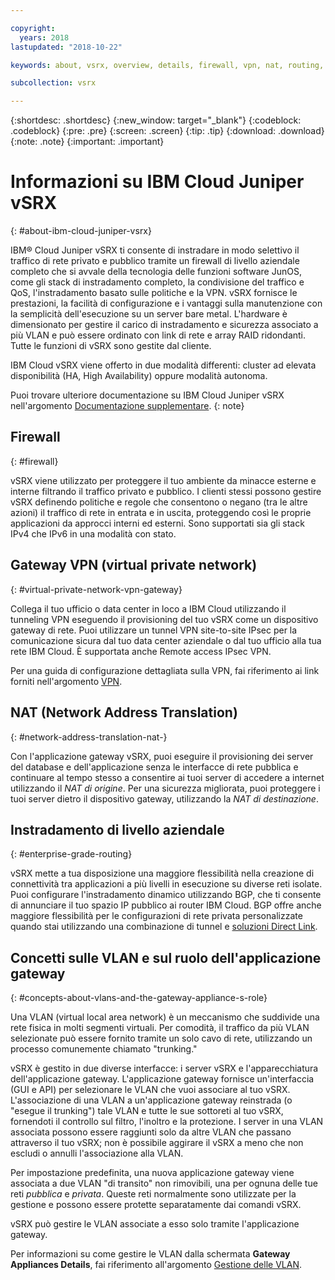 ```yaml
---

copyright:
  years: 2018
lastupdated: "2018-10-22"

keywords: about, vsrx, overview, details, firewall, vpn, nat, routing, vlan

subcollection: vsrx

---
```


{:shortdesc: .shortdesc}
{:new_window: target="_blank"}
{:codeblock: .codeblock}
{:pre: .pre}
{:screen: .screen}
{:tip: .tip}
{:download: .download}
{:note: .note}
{:important: .important}

# Informazioni su IBM Cloud Juniper vSRX
{: #about-ibm-cloud-juniper-vsrx}

IBM® Cloud Juniper vSRX ti consente di instradare in modo selettivo il traffico di rete privato e pubblico tramite un firewall di livello aziendale completo che si avvale della tecnologia delle funzioni software JunOS, come gli stack di instradamento completo, la condivisione del traffico e QoS, l'instradamento basato sulle politiche e la VPN. vSRX fornisce le prestazioni, la facilità di configurazione e i vantaggi sulla manutenzione con la semplicità dell'esecuzione su un server bare metal. L'hardware è dimensionato per gestire il carico di instradamento e sicurezza associato a più VLAN e può essere ordinato con link di rete e array RAID ridondanti. Tutte le funzioni di vSRX sono gestite dal cliente.

IBM Cloud vSRX viene offerto in due modalità differenti: cluster ad elevata disponibilità (HA, High Availability) oppure modalità autonoma.

Puoi trovare ulteriore documentazione su IBM Cloud Juniper vSRX nell'argomento [Documentazione supplementare](/docs/infrastructure/vsrx?topic=vsrx-supplemental-ibm-cloud-juniper-vsrx-documentation).
{: note}

## Firewall
{: #firewall}

vSRX viene utilizzato per proteggere il tuo ambiente da minacce esterne e interne filtrando il traffico privato e pubblico. I clienti stessi possono gestire vSRX definendo politiche e regole che consentono o negano (tra le altre azioni) il traffico di rete in entrata e in uscita, proteggendo così le proprie applicazioni da approcci interni ed esterni. Sono supportati sia gli stack IPv4 che IPv6 in una modalità con stato.

## Gateway VPN (virtual private network)
{: #virtual-private-network-vpn-gateway}

Collega il tuo ufficio o data center in loco a IBM Cloud utilizzando il tunneling VPN eseguendo il provisioning del tuo vSRX come un dispositivo gateway di rete. Puoi utilizzare un tunnel VPN site-to-site IPsec per la comunicazione sicura dal tuo data center aziendale o dal tuo ufficio alla tua rete IBM Cloud. È supportata anche Remote access IPsec VPN.

Per una guida di configurazione dettagliata sulla VPN, fai riferimento ai link forniti nell'argomento [VPN](/docs/infrastructure/vsrx?topic=vsrx-working-with-vpn#working-with-vpn).

## NAT (Network Address Translation)
{: #network-address-translation-nat-}

Con l'applicazione gateway vSRX, puoi eseguire il provisioning dei server del database e dell'applicazione senza le interfacce di rete pubblica e continuare al tempo stesso a consentire ai tuoi server di accedere a internet utilizzando il _NAT di origine_. Per una sicurezza migliorata, puoi proteggere i tuoi server dietro il dispositivo gateway, utilizzando la _NAT di destinazione_.

## Instradamento di livello aziendale
{: #enterprise-grade-routing}

vSRX mette a tua disposizione una maggiore flessibilità nella creazione di connettività tra applicazioni a più livelli in esecuzione su diverse reti isolate. Puoi configurare l'instradamento dinamico utilizzando BGP, che ti consente di annunciare il tuo spazio IP pubblico ai router IBM Cloud. BGP offre anche maggiore flessibilità per le configurazioni di rete privata personalizzate quando stai utilizzando una combinazione di tunnel e [soluzioni Direct Link](/docs/infrastructure/direct-link?topic=direct-link-overview-of-direct-link-offerings#overview-of-direct-link-offerings).

## Concetti sulle VLAN e sul ruolo dell'applicazione gateway
{: #concepts-about-vlans-and-the-gateway-appliance-s-role}

Una VLAN (virtual local area network) è un meccanismo che suddivide una rete fisica in molti segmenti virtuali. Per comodità, il traffico da più VLAN selezionate può essere fornito tramite un solo cavo di rete, utilizzando un processo comunemente chiamato "trunking."

vSRX è gestito in due diverse interfacce: i server vSRX e l'apparecchiatura dell'applicazione gateway. L'applicazione gateway fornisce un'interfaccia (GUI e API) per selezionare le VLAN che vuoi associare al tuo vSRX. L'associazione di una VLAN a un'applicazione gateway reinstrada (o "esegue il trunking") tale VLAN e tutte le sue sottoreti al tuo vSRX, fornendoti il controllo sul filtro, l'inoltro e la protezione. I server in una VLAN associata possono essere raggiunti solo da altre VLAN che passano attraverso il tuo vSRX; non è possibile aggirare il vSRX a meno che non escludi o annulli l'associazione alla VLAN.

Per impostazione predefinita, una nuova applicazione gateway viene associata a due VLAN "di transito" non rimovibili, una per ognuna delle tue reti _pubblica_ e _privata_. Queste reti normalmente sono utilizzate per la gestione e possono essere protette separatamente dai comandi vSRX.

vSRX può gestire le VLAN associate a esso solo tramite l'applicazione gateway.

Per informazioni su come gestire le VLAN dalla schermata **Gateway Appliances Details**, fai riferimento all'argomento [Gestione delle VLAN](/docs/infrastructure/vsrx?topic=vsrx-managing-ibm-vlans).
